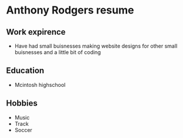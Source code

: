 # Anthony Rodgers resume

## Work expirence 
- Have had small buisnesses making website designs for other small buisnesses and a little bit of coding
## Education 
- Mcintosh highschool

## Hobbies 
- Music
- Track
- Soccer

